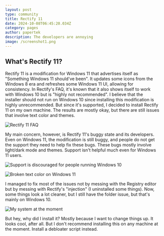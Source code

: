 ```yaml
---
layout: post
type: community
title: Rectify 11
date: 2024-10-08T06:45:20.034Z
category: pages
author: papertek
description: The developers are annoying
image: /screenshot1.png
---
```


## What's Rectify 11?

Rectify 11 is a modification for Windows 11 that advertises itself as "Something Windows 11 should've been". It updates some icons from the Windows 8 era and refreshes some Windows 11 UI, allowing for consistency. In Rectify's FAQ, it's known that it also shows itself to work with Windows 10 but is "highly not recommended". I believe that the installer should not run on Windows 10 since installing this modification is highly unrecommended. But since it's supported, I decided to install Rectify 11 on my own machine. The results are mostly okay, but there are still issues that involve text color and themes.

![Rectify 11 FAQ](/screenshot3.png "Rectify 11 FAQ")

My main concern, however, is Rectify 11's buggy state and its developers. Even on Windows 11, the modification is still buggy, and people do not get the support they need to help fix these bugs. These bugs mostly involve light/dark mode and themes. Support isn't helpful much even for Windows 11 users.

![Support is discouraged for people running Windows 10](/screenshot1.png "Support is discouraged for Windows 10 users")

![Broken text color on Windows 11](/screenshot4.png "Broken text color on Windows 11")

I managed to fix most of the issues not by messing with the Registry editor but by messing with Rectify's "injection" (I uninstalled some things). Now, some things look a lot cleaner, but I still have the folder issue, but that's mainly on Windows 10.

![My system at the moment](/screenshot5.png "My system at the moment")

But hey, why did I install it? Mostly because I want to change things up. It looks cool, after all. But I don't recommend installing this on any machine at the moment. Install a debloater script instead.
